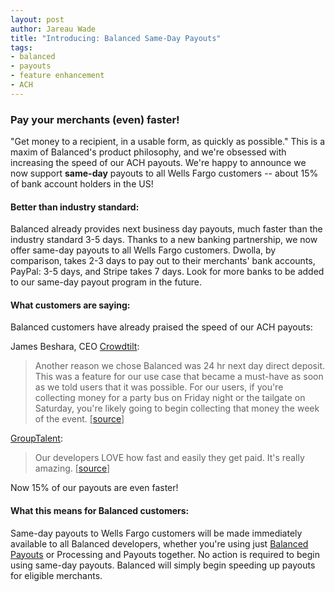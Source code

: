 ```yaml
---
layout: post
author: Jareau Wade
title: "Introducing: Balanced Same-Day Payouts"
tags:
- balanced
- payouts
- feature enhancement
- ACH
---
```

### Pay your merchants (even) faster!

"Get money to a recipient, in a usable form, as quickly as possible." This is a maxim of Balanced's product philosophy, and we're obsessed with increasing the speed of our ACH payouts. We're happy to announce we now support __same-day__ payouts to all Wells Fargo customers -- about 15% of bank account holders in the US!

#### Better than industry standard:
Balanced already provides next business day payouts, much faster than the industry standard 3-5 days. Thanks to a new banking partnership, we now offer same-day payouts to all Wells Fargo customers. Dwolla, by comparison, takes 2-3 days to pay out to their merchants' bank accounts, PayPal: 3-5 days, and Stripe takes 7 days. Look for more banks to be added to our same-day payout program in the future. 

#### What customers are saying:
Balanced customers have already praised the speed of our ACH payouts:

James Beshara, CEO [Crowdtilt](https://www.crowdtilt.com/):
>Another reason we chose Balanced was 24 hr next day direct deposit. This was a feature for our use case that became a must-have as soon as we told users that it was possible. For our users, if you're collecting money for a party bus on Friday night or the tailgate on Saturday, you're likely going to begin collecting that money the week of the event. [[source](http://www.quora.com/Balanced/Why-do-you-use-Balanced-for-payments/answer/James-Beshara)]

[GroupTalent](https://grouptalent.com/main/employers/):
>Our developers LOVE how fast and easily they get paid. It's really amazing. [[source](https://twitter.com/grouptalent/status/301763495106596865)]

Now 15% of our payouts are even faster!

#### What this means for Balanced customers:
Same-day payouts to Wells Fargo customers will be made immediately available to all Balanced developers, whether you're using just [Balanced Payouts](http://blog.balancedpayments.com/announcing-balanced-payouts/) or Processing and Payouts together. No action is required to begin using same-day payouts. Balanced will simply begin speeding up payouts for eligible merchants. 
